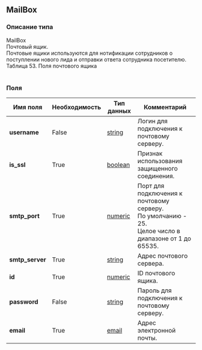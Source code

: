 
## MailBox

### Описание типа
MailBox<br/>Почтовый ящик.<br/>Почтовые ящики используются для нотификации сотрудников о поступлении нового лида и отправки ответа сотрудника посетителю.<br/>Таблица 53. Поля почтового ящика<br/><br/>
### Поля

| Имя поля | Необходимость | Тип данных | Комментарий |
|---|---|---|---|
|**username**|False|[string](/docs/types/string.md)|Логин для подключения к почтовому серверу.<br/>|
|**is_ssl**|True|[boolean](/docs/types/boolean.md)|Признак использования защищенного соединения.<br/>|
|**smtp_port**|True|[numeric](/docs/types/numeric.md)|Порт для подключения к почтовому серверу.<br/>По умолчанию - 25.<br/>Целое число в диапазоне от 1 до 65535.<br/>|
|**smtp_server**|True|[string](/docs/types/string.md)|Адрес почтового сервера.<br/>|
|**id**|True|[numeric](/docs/types/numeric.md)|ID почтового ящика.<br/>|
|**password**|False|[string](/docs/types/string.md)|Пароль для подключения к почтовому серверу.<br/>|
|**email**|True|[email](/docs/types/email.md)|Адрес электронной почты.<br/>|
